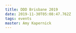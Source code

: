 ```yaml
---
title: DDD Brisbane 2019
date: 2019-11-30T05:08:47.762Z
tags: events
master: Amy Kapernick
---
```


